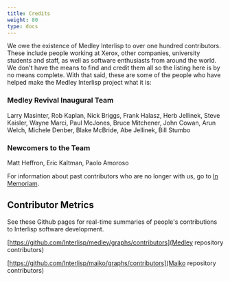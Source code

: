```yaml
---
title: Credits
weight: 80
type: docs
---
```

         
         

We owe the existence of Medley Interlisp to over one hundred contributors. These include people working at Xerox, other companies, university students and staff, as well as software enthusiasts from around the world. We don't have the means to find and credit them all so the listing here is by no means complete. With that said, these are some of the people who have helped make the Medley Interlisp project what it is:

### Medley Revival Inaugural Team

Larry Masinter, Rob Kaplan, Nick Briggs, Frank Halasz, Herb Jellinek, Steve Kaisler, Wayne Marci, Paul McJones, Bruce Mitchener, John Cowan, Arun Welch, Michele Denber, Blake McBride, Abe Jellinek, Bill Stumbo

### Newcomers to the Team

Matt Heffron, Eric Kaltman, Paolo Amoroso

For information about past contributors who are no longer with us, go to [In Memoriam](/medley/history/in-memoriam).


## Contributor Metrics

See these Github pages for real-time summaries of people's contributions to Interlisp software development.

[https://github.com/Interlisp/medley/graphs/contributors](Medley repository contributors)

[https://github.com/Interlisp/maiko/graphs/contributors](Maiko repository contributors)